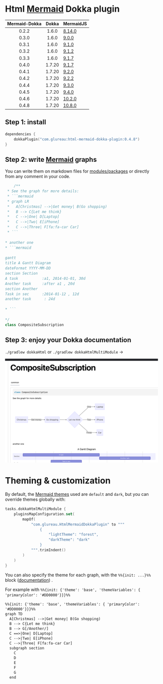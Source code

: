 # Html [Mermaid](https://mermaid-js.github.io/mermaid/#/) Dokka plugin

| Mermaid-Dokka | Dokka  | MermaidJS                                                            |
|:-------------:|:------:|:---------------------------------------------------------------------|
|     0.2.2     | 1.6.0  | [8.14.0](https://github.com/mermaid-js/mermaid/releases/tag/8.14.0)  |
|     0.3.0     | 1.6.0  | [9.0.0](https://github.com/mermaid-js/mermaid/releases/tag/9.0.0)    |
|     0.3.1     | 1.6.0  | [9.1.0](https://github.com/mermaid-js/mermaid/releases/tag/9.1.0)    |
|     0.3.2     | 1.6.0  | [9.1.2](https://github.com/mermaid-js/mermaid/releases/tag/9.1.2)    |
|     0.3.3     | 1.6.0  | [9.1.7](https://github.com/mermaid-js/mermaid/releases/tag/v9.1.7)   |
|     0.4.0     | 1.7.20 | [9.1.7](https://github.com/mermaid-js/mermaid/releases/tag/v9.1.7)   |
|     0.4.1     | 1.7.20 | [9.2.0](https://github.com/mermaid-js/mermaid/releases/tag/v9.2.0)   |
|     0.4.2     | 1.7.20 | [9.2.2](https://github.com/mermaid-js/mermaid/releases/tag/v9.2.2)   |
|     0.4.4     | 1.7.20 | [9.3.0](https://github.com/mermaid-js/mermaid/releases/tag/v9.3.0)   |
|     0.4.5     | 1.7.20 | [9.4.0](https://github.com/mermaid-js/mermaid/releases/tag/v9.4.0)   |
|     0.4.6     | 1.7.20 | [10.2.0](https://github.com/mermaid-js/mermaid/releases/tag/v10.2.0) |
|     0.4.8     | 1.7.20 | [10.8.0](https://github.com/mermaid-js/mermaid/releases/tag/v10.8.0) |

## Step 1: install

```kotlin
dependencies {
    dokkaPlugin("com.glureau:html-mermaid-dokka-plugin:0.4.8")
}
```

## Step 2: write [Mermaid](https://mermaid-js.github.io/mermaid/#/) graphs

You can write them on markdown files
for [modules/packages](https://kotlinlang.org/docs/kotlin-doc.html#module-and-package-documentation) or directly from
any comment in your code.

```kotlin
    /**
 * See the graph for more details:
 * ```mermaid
 * graph LR
 *   A[Christmas] -->|Get money| B(Go shopping)
 *   B --> C{Let me think}
 *   C -->|One| D[Laptop]
 *   C -->|Two| E[iPhone]
 *   C -->|Three| F[fa:fa-car Car]
 * ```

* another one
* ```mermaid

gantt
title A Gantt Diagram
dateFormat YYYY-MM-DD
section Section
A task           :a1, 2014-01-01, 30d
Another task     :after a1 , 20d
section Another
Task in sec      :2014-01-12 , 12d
another task      : 24d

* ```

*/
class CompositeSubscription

```

## Step 3: enjoy your Dokka documentation

`./gradlew dokkaHtml` or `./gradlew dokkaHtmlMultiModule` ->

![img.png](doc/img.png)

# Theming & customization

By default, the [Mermaid themes](https://github.com/mermaid-js/mermaid/blob/develop/docs/theming.md#deployable-themes)
used are `default` and `dark`, but you can override themes globally with:

```kotlin
tasks.dokkaHtmlMultiModule {
    pluginsMapConfiguration.set(
        mapOf(
            "com.glureau.HtmlMermaidDokkaPlugin" to """
                {
                    "lightTheme": "forest",
                    "darkTheme": "dark"
                }
            """.trimIndent()
        )
    )
}
```

You can also specify the theme for each graph, with the `%%{init: ...}%%`
block ([documentation](https://github.com/mermaid-js/mermaid/blob/develop/docs/theming.md#customizing-themes--with-themevariables))
.

For example with `%%{init: {'theme': 'base', 'themeVariables': { 'primaryColor': '#DD0000'}}}%%`

```mermaid
%%{init: {'theme': 'base', 'themeVariables': { 'primaryColor': '#DD0000'}}}%%
graph TD
  A[Christmas] -->|Get money| B(Go shopping)
  B --> C{Let me think}
  B --> G[/Another/]
  C ==>|One| D[Laptop]
  C -->|Two| E[iPhone]
  C -->|Three| F[fa:fa-car Car]
  subgraph section
    C
    D
    E
    F
    G
  end
```
